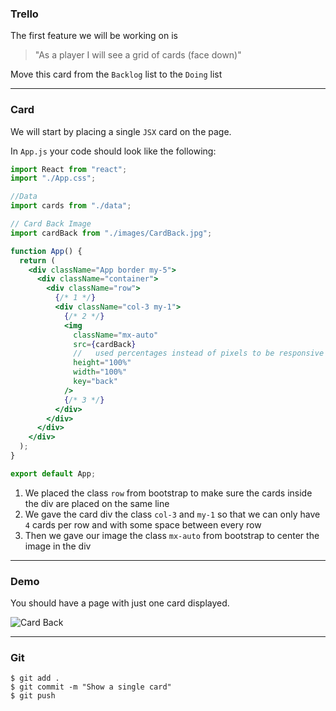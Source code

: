 ### Trello

The first feature we will be working on is

> "As a player I will see a grid of cards (face down)"

Move this card from the `Backlog` list to the `Doing` list

---

### Card

We will start by placing a single `JSX` card on the page.

In `App.js` your code should look like the following:

```jsx
import React from "react";
import "./App.css";

//Data
import cards from "./data";

// Card Back Image
import cardBack from "./images/CardBack.jpg";

function App() {
  return (
    <div className="App border my-5">
      <div className="container">
        <div className="row">
          {/* 1 */}
          <div className="col-3 my-1">
            {/* 2 */}
            <img
              className="mx-auto"
              src={cardBack}
              //   used percentages instead of pixels to be responsive with the screen size
              height="100%"
              width="100%"
              key="back"
            />
            {/* 3 */}
          </div>
        </div>
      </div>
    </div>
  );
}

export default App;
```

1. We placed the class `row` from bootstrap to make sure the cards inside the div are placed on the same line
2. We gave the card div the class `col-3` and `my-1` so that we can only have `4` cards per row and with some space between every row
3. Then we gave our image the class `mx-auto` from bootstrap to center the image in the div

---

### Demo

You should have a page with just one card displayed.

![Card Back](https://imgur.com/5ax1KAi.png)

---

### Git

```shell
$ git add .
$ git commit -m "Show a single card"
$ git push
```
